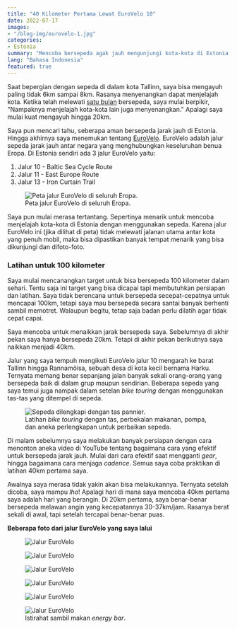 ```yaml
---
title: "40 Kilometer Pertama Lewat EuroVelo 10"
date: 2022-07-17
images:
- "/blog-img/eurovelo-1.jpg"
categories:
- Estonia
summary: "Mencoba bersepeda agak jauh mengunjungi kota-kota di Estonia."
lang: "Bahasa Indonesia"
featured: true
---
```


Saat bepergian dengan sepeda di dalam kota Tallinn, saya bisa mengayuh paling tidak 6km sampai 8km. Rasanya menyenangkan dapat menjelajah kota. Ketika telah melewati [satu bulan](https://www.asepbagja.com/id/personal/mulai-bersepeda) bersepeda, saya mulai berpikir, "Nampaknya menjelajah kota-kota lain juga menyenangkan." Apalagi saya mulai kuat mengayuh hingga 20km.

Saya pun mencari tahu, seberapa aman bersepeda jarak jauh di Estonia. Hingga akhirnya saya menemukan tentang <a href="https://en.eurovelo.com" target="_blank">EuroVelo</a>. EuroVelo adalah jalur sepeda jarak jauh antar negara yang menghubungkan keseluruhan benua Eropa. Di Estonia sendiri ada 3 jalur EuroVelo yaitu:
1. Jalur 10 - Baltic Sea Cycle Route
2. Jalur 11 - East Europe Route
3. Jalur 13 - Iron Curtain Trail

<figure class="figure">
<img src="https://www.asepbagja.com/blog-img/eurovelo-map.png" class="figure-img img-fluid" alt="Peta jalur EuroVelo di seluruh Eropa." />
<figcaption class="figure-caption text-center">Peta jalur EuroVelo di seluruh Eropa.</figcaption>
</figure>

Saya pun mulai merasa tertantang. Sepertinya menarik untuk mencoba menjelajah kota-kota di Estonia dengan menggunakan sepeda. Karena jalur EuroVelo ini (jika dilihat di peta) tidak melewati jalanan utama antar kota yang penuh mobil, maka bisa dipastikan banyak tempat menarik yang bisa dikunjungi dan difoto-foto.

### Latihan untuk 100 kilometer

Saya mulai mencanangkan target untuk bisa bersepeda 100 kilometer dalam sehari. Tentu saja ini target yang bisa dicapai tapi membutuhkan persiapan dan latihan. Saya tidak berencana untuk bersepeda secepat-cepatnya untuk mencapai 100km, tetapi saya mau bersepeda secara santai banyak berhenti sambil memotret. Walaupun begitu, tetap saja badan perlu dilatih agar tidak cepat capai.

Saya mencoba untuk menaikkan jarak bersepeda saya. Sebelumnya di akhir pekan saya hanya bersepeda 20km. Tetapi di akhir pekan berikutnya saya naikkan menjadi 40km.

Jalur yang saya tempuh mengikuti EuroVelo jalur 10 mengarah ke barat Tallinn hingga Rannamõisa, sebuah desa di kota kecil bernama Harku. Ternyata memang benar sepanjang jalan banyak sekali orang-orang yang bersepeda baik di dalam grup maupun sendirian. Beberapa sepeda yang saya temui juga nampak dalam setelan *bike touring* dengan menggunakan tas-tas yang ditempel di sepeda.

<figure class="figure">
<img src="https://www.asepbagja.com/blog-img/eurovelo-3.jpg" class="figure-img img-fluid" alt="Sepeda dilengkapi dengan tas pannier." />
<figcaption class="figure-caption text-center">Latihan <i>bike touring</i> dengan tas, perbekalan makanan, pompa, dan aneka perlengkapan untuk perbaikan sepeda.</figcaption>
</figure>

Di malam sebelumnya saya melakukan banyak persiapan dengan cara menonton aneka video di YouTube tentang bagaimana cara yang efektif untuk bersepeda jarak jauh. Mulai dari cara efektif saat mengganti *gear*, hingga bagaimana cara menjaga *cadence*. Semua saya coba praktikan di latihan 40km pertama saya.

Awalnya saya merasa tidak yakin akan bisa melakukannya. Ternyata setelah dicoba, saya mampu *lho*! Apalagi hari di mana saya mencoba 40km pertama saya adalah hari yang berangin. Di 20km pertama, saya benar-benar bersepeda melawan angin yang kecepatannya 30-37km/jam. Rasanya berat sekali di awal, tapi setelah tercapai benar-benar puas.

**Beberapa foto dari jalur EuroVelo yang saya lalui**

<figure class="figure">
<img src="https://www.asepbagja.com/blog-img/eurovelo-4.jpg" class="figure-img img-fluid" alt="Jalur EuroVelo" />
</figure>

<figure class="figure">
<img src="https://www.asepbagja.com/blog-img/eurovelo-5.jpg" class="figure-img img-fluid" alt="Jalur EuroVelo" />
</figure>

<figure class="figure">
<img src="https://www.asepbagja.com/blog-img/eurovelo-6.jpg" class="figure-img img-fluid" alt="Jalur EuroVelo" />
</figure>

<figure class="figure">
<img src="https://www.asepbagja.com/blog-img/eurovelo-7.jpg" class="figure-img img-fluid" alt="Jalur EuroVelo" />
</figure>

<figure class="figure">
<img src="https://www.asepbagja.com/blog-img/eurovelo-8.jpg" class="figure-img img-fluid" alt="Jalur EuroVelo" />
</figure>

<figure class="figure">
<img src="https://www.asepbagja.com/blog-img/eurovelo-9.jpg" class="figure-img img-fluid" alt="Jalur EuroVelo" />
<figcaption class="figure-caption text-center">Istirahat sambil makan <i>energy bar</i>.</figcaption>
</figure>
